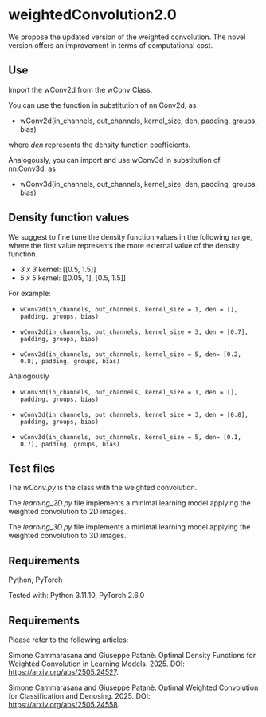# weightedConvolution2.0
We propose the updated version of the weighted convolution.
The novel version offers an improvement in terms of computational cost.

## Use
Import the wConv2d from the wConv Class. 

You can use the function in substitution of nn.Conv2d, as

- wConv2d(in_channels, out_channels, kernel_size, den, padding, groups, bias)

where _den_ represents the density function coefficients.

Analogously, you can import and use wConv3d in substitution of nn.Conv3d, as

- wConv3d(in_channels, out_channels, kernel_size, den, padding, groups, bias)


## Density function values
We suggest to fine tune the density function values in the following range, where the first value represents the more external value of the density function.

- *3 x 3* kernel: [[0.5, 1.5]]
- *5 x 5* kernel: [[0.05, 1], [0.5, 1.5]]

For example:
- ```wConv2d(in_channels, out_channels, kernel_size = 1, den = [], padding, groups, bias) ```

- ```wConv2d(in_channels, out_channels, kernel_size = 3, den = [0.7], padding, groups, bias) ```

- ```wConv2d(in_channels, out_channels, kernel_size = 5, den= [0.2, 0.8], padding, groups, bias) ```

Analogously
- ```wConv3d(in_channels, out_channels, kernel_size = 1, den = [], padding, groups, bias) ```

- ```wConv3d(in_channels, out_channels, kernel_size = 3, den = [0.8], padding, groups, bias) ```

- ```wConv3d(in_channels, out_channels, kernel_size = 5, den= [0.1, 0.7], padding, groups, bias) ```

## Test files
The *wConv.py* is the class with the weighted convolution.

The *learning_2D.py* file implements a minimal learning model applying the weighted convolution to 2D images.

The *learning_3D.py* file implements a minimal learning model applying the weighted convolution to 3D images.

## Requirements
Python, PyTorch

Tested with: Python 3.11.10, PyTorch 2.6.0

## Requirements
Please refer to the following articles:

Simone Cammarasana and Giuseppe Patanè. Optimal Density Functions for Weighted Convolution in Learning Models. 2025. DOI: https://arxiv.org/abs/2505.24527.

Simone Cammarasana and Giuseppe Patanè. Optimal Weighted Convolution for Classification and Denosing. 2025. DOI: https://arxiv.org/abs/2505.24558.
